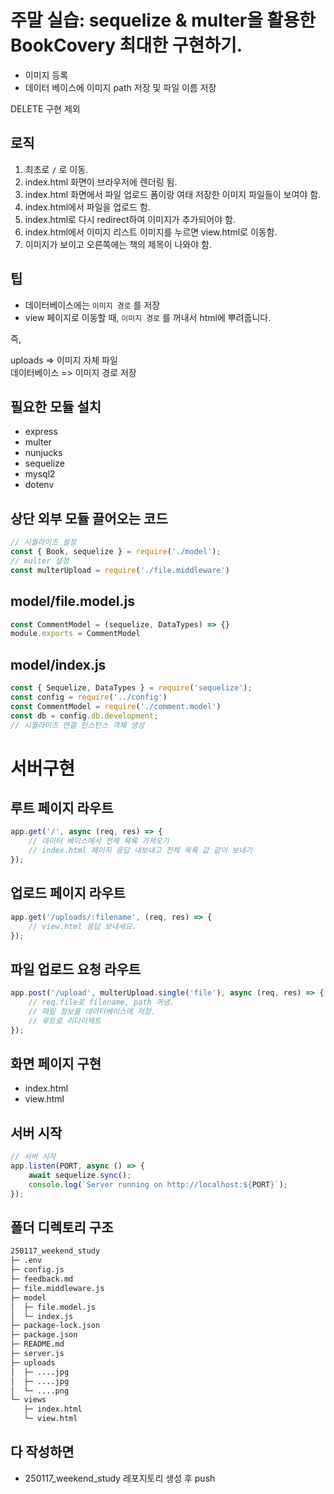 # 주말 실습: sequelize & multer을 활용한 BookCovery 최대한 구현하기.

- 이미지 등록
- 데이터 베이스에 이미지 path 저장 및 파일 이름 저장

DELETE 구현 제외

## 로직

1. 최초로 `/` 로 이동.
2. index.html 화면이 브라우저에 렌더링 됨.
3. index.html 화면에서 파일 업로드 폼이랑 여태 저장한 이미지 파일들이 보여야 함.
4. index.html에서 파일을 업로드 함.
5. index.html로 다시 redirect하여 이미지가 추가되어야 함.
6. index.html에서 이미지 리스트 이미지를 누르면 view.html로 이동함.
7. 이미지가 보이고 오른쪽에는 책의 제목이 나와야 함.

## 팁

- 데이터베이스에는 `이미지 경로` 를 저장  
- view 페이지로 이동할 때, `이미지 경로` 를 꺼내서 html에 뿌려줍니다.

즉,

uploads => 이미지 자체 파일  
데이터베이스 => 이미지 경로 저장

## 필요한 모듈 설치

- express
- multer
- nunjucks
- sequelize
- mysql2
- dotenv

## 상단 외부 모듈 끌어오는 코드

```js
// 시퀄라이즈 설정
const { Book, sequelize } = require('./model');
// multer 설정
const multerUpload = require('./file.middleware')
```

## model/file.model.js

```js
const CommentModel = (sequelize, DataTypes) => {}
module.exports = CommentModel
```

## model/index.js

```js
const { Sequelize, DataTypes } = require('sequelize');
const config = require('../config')
const CommentModel = require('./comment.model')
const db = config.db.development;
// 시퀄라이즈 연결 인스턴스 객체 생성
```

# 서버구현

## 루트 페이지 라우트

```js
app.get('/', async (req, res) => {
    // 데이터 베이스에서 전체 목록 가져오기
    // index.html 페이지 응답 내보내고 전체 목록 값 같이 보내기
});
```

## 업로드 페이지 라우트

```js
app.get('/uploads/:filename', (req, res) => {
    // view.html 응답 보내세요.
});
```

## 파일 업로드 요청 라우트

```js
app.post('/upload', multerUpload.single('file'), async (req, res) => {
    // req.file로 filename, path 꺼냄.
    // 파일 정보를 데이터베이스에 저장.
    // 루트로 리다이텍트
});
```

## 화면 페이지 구현

- index.html
- view.html

## 서버 시작

```js
// 서버 시작
app.listen(PORT, async () => {
    await sequelize.sync();
    console.log(`Server running on http://localhost:${PORT}`);
});
```

## 폴더 디렉토리 구조

```sh
250117_weekend_study
├─ .env
├─ config.js
├─ feedback.md
├─ file.middleware.js
├─ model
│  ├─ file.model.js
│  └─ index.js
├─ package-lock.json
├─ package.json
├─ README.md
├─ server.js
├─ uploads
│  ├─ ....jpg
│  ├─ ....jpg
│  └─ ....png
└─ views
   ├─ index.html
   └─ view.html
```

## 다 작성하면

- 250117_weekend_study 레포지토리 생성 후 push
